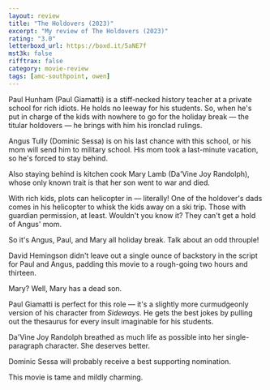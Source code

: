 ```yaml
---
layout: review
title: "The Holdovers (2023)"
excerpt: "My review of The Holdovers (2023)"
rating: "3.0"
letterboxd_url: https://boxd.it/5aNE7f
mst3k: false
rifftrax: false
category: movie-review
tags: [amc-southpoint, owen]
---
```


Paul Hunham (Paul Giamatti) is a stiff-necked history teacher at a private school for rich idiots. He holds no leeway for his students. So, when he's put in charge of the kids with nowhere to go for the holiday break — the titular holdovers — he brings with him his ironclad rulings.

Angus Tully (Dominic Sessa) is on his last chance with this school, or his mom will send him to military school. His mom took a last-minute vacation, so he's forced to stay behind.

Also staying behind is kitchen cook Mary Lamb (Da'Vine Joy Randolph), whose only known trait is that her son went to war and died.

With rich kids, plots can helicopter in — literally! One of the holdover's dads comes in his helicopter to whisk the kids away on a ski trip. Those with guardian permission, at least. Wouldn't you know it? They can't get a hold of Angus' mom.

So it's Angus, Paul, and Mary all holiday break. Talk about an odd throuple!

David Hemingson didn't leave out a single ounce of backstory in the script for Paul and Angus, padding this movie to a rough-going two hours and thirteen.

Mary? Well, Mary has a dead son.

Paul Giamatti is perfect for this role — it's a slightly more curmudgeonly version of his character from <i>Sideways</i>. He gets the best jokes by pulling out the thesaurus for every insult imaginable for his students.

Da'Vine Joy Randolph breathed as much life as possible into her single-paragraph character. She deserves better.

Dominic Sessa will probably receive a best supporting nomination.

This movie is tame and mildly charming.
